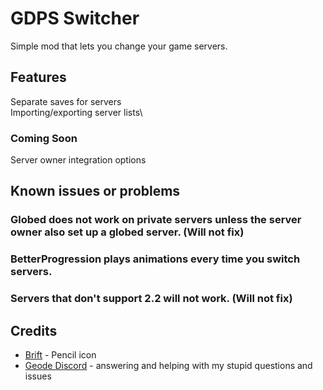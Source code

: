 # GDPS Switcher
Simple mod that lets you change your game servers.
## Features
Separate saves for servers\
Importing/exporting server lists\
### Coming Soon
Server owner integration options
## Known issues or problems
### Globed does not work on private servers unless the server owner also set up a globed server. (Will not fix)
### BetterProgression plays animations every time you switch servers.
### Servers that don't support 2.2 will not work. (Will not fix)
## Credits
- [Brift](https://x.com/BriftXD) - Pencil icon
- [Geode Discord](https://discord.com/geode) - answering and helping with my stupid questions and issues